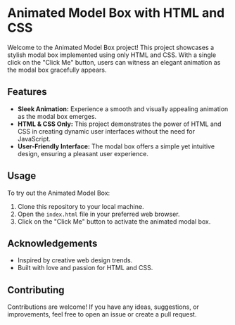 # Animated Model Box with HTML and CSS

Welcome to the Animated Model Box project! This project showcases a stylish modal box implemented using only HTML and CSS. With a single click on the "Click Me" button, users can witness an elegant animation as the modal box gracefully appears.

## Features

- **Sleek Animation:** Experience a smooth and visually appealing animation as the modal box emerges.
- **HTML & CSS Only:** This project demonstrates the power of HTML and CSS in creating dynamic user interfaces without the need for JavaScript.
- **User-Friendly Interface:** The modal box offers a simple yet intuitive design, ensuring a pleasant user experience.

## Usage

To try out the Animated Model Box:

1. Clone this repository to your local machine.
2. Open the `index.html` file in your preferred web browser.
3. Click on the "Click Me" button to activate the animated modal box.


## Acknowledgements

- Inspired by creative web design trends.
- Built with love and passion for HTML and CSS.

## Contributing

Contributions are welcome! If you have any ideas, suggestions, or improvements, feel free to open an issue or create a pull request.

